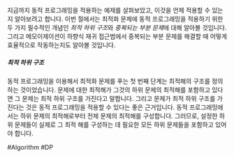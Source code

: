 지금까지 동적 프로그래밍을 적용하는 예제를 살펴보았고, 이것을 언제 적용할 수 있는지 알아보려고 합니다. 이번 절에서는 최적화 문제에 동적 프로그래밍을 적용하기 위한 두 가지 필수적인 개념인 *최적 하위 구조*와 *중복되는 부분 문제*에 대해 알아볼 것입니다. 그리고 메모이제이션이 하향식 재귀 접근법에서 중복되는 부분 문제를 해결할 때 어떻게 효율적으로 작동하는지도 알아볼 것입니다.
##### 최적 하위 구조
동적 프로그래밍을 이용해서 최적화 문제를 푸는 첫 번째 단계는 최적해의 구조를 정의하는 것이었습니다. 문제에 대한 최적해가 그것의 하위 문제의 최적해를 포함하고 있다면 그 문제는 최적 하위 구조를 가진다고 말합니다. 그리고 문제가 최적 하위 구조를 가진다는 것은 동적 프로그래밍을 적용할 수 있다는 좋은 근거입니다. 동적 프로그래밍에서는 하위 문제의 최적해로부터 전체 문제의 최적해를 구성합니다. 그러므로, 설정한 하위 문제들이 실제로 그 최적 해를 구성하는 데 필요한 모든 하위 문제들을 포함하고 있어야 합니다.



#Algorithm #DP 